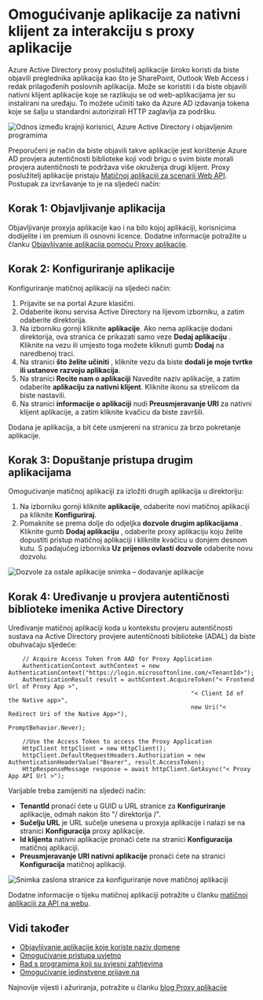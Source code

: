 <properties
    pageTitle="Kako omogućiti objavljivanje aplikacija za nativni klijent s aplikacijama proxy | Microsoft Azure"
    description="Opisuje kako omogućiti aplikacije nativni klijent za komunikaciju s Azure AD aplikacije Proxy poveznik za sigurne daljinski pristup lokalnog aplikacija."
    services="active-directory"
    documentationCenter=""
    authors="kgremban"
    manager="femila"
    editor=""/>

<tags
    ms.service="active-directory"
    ms.workload="identity"
    ms.tgt_pltfrm="na"
    ms.devlang="na"
    ms.topic="article"
    ms.date="06/22/2016"
    ms.author="kgremban"/>

# <a name="how-to-enable-native-client-apps-to-interact-with-proxy-applications"></a>Omogućivanje aplikacije za nativni klijent za interakciju s proxy aplikacije

Azure Active Directory proxy poslužitelj aplikacije široko koristi da biste objavili preglednika aplikacija kao što je SharePoint, Outlook Web Access i redak prilagođenih poslovnih aplikacija. Može se koristiti i da biste objavili nativni klijent aplikacije koje se razlikuju se od web-aplikacijama jer su instalirani na uređaju. To možete učiniti tako da Azure AD izdavanja tokena koje se šalju u standardni autorizirali HTTP zaglavlja za podršku.

![Odnos između krajnji korisnici, Azure Active Directory i objavljenim programima](./media/active-directory-application-proxy-native-client/richclientflow.png)

Preporučeni je način da biste objavili takve aplikacije jest korištenje Azure AD provjera autentičnosti biblioteke koji vodi brigu o svim biste morali provjera autentičnosti te podržava više okruženja drugi klijent. Proxy poslužitelj aplikacije pristaju [Matičnoj aplikaciji za scenarij Web API](active-directory-authentication-scenarios.md#native-application-to-web-api). Postupak za izvršavanje to je na sljedeći način:

## <a name="step-1-publish-your-application"></a>Korak 1: Objavljivanje aplikacija

Objavljivanje proxyja aplikacije kao i na bilo kojoj aplikaciji, korisnicima dodijelite i im premium ili osnovni licence. Dodatne informacije potražite u članku [Objavljivanje aplikacija pomoću Proxy aplikacije](active-directory-application-proxy-publish.md).

## <a name="step-2-configure-your-application"></a>Korak 2: Konfiguriranje aplikacije

Konfiguriranje matičnoj aplikaciji na sljedeći način:

1. Prijavite se na portal Azure klasični.
2. Odaberite ikonu servisa Active Directory na lijevom izborniku, a zatim odaberite direktorija.
3. Na izborniku gornji kliknite **aplikacije**. Ako nema aplikacije dodani direktorija, ova stranica će prikazati samo veze **Dodaj aplikaciju** . Kliknite na vezu ili umjesto toga možete kliknuti gumb **Dodaj** na naredbenoj traci.
4. Na stranici **što želite učiniti** , kliknite vezu da biste **dodali je moje tvrtke ili ustanove razvoju aplikacija**.
5. Na stranici **Recite nam o aplikaciji** Navedite naziv aplikacije, a zatim odaberite **aplikaciju za nativni klijent**. Kliknite ikonu sa strelicom da biste nastavili.
6. Na stranici **informacije o aplikaciji** nudi **Preusmjeravanje URI** za nativni klijent aplikacije, a zatim kliknite kvačicu da biste završili.

Dodana je aplikacija, a bit ćete usmjereni na stranicu za brzo pokretanje aplikacije.

## <a name="step-3-grant-access-to-other-applications"></a>Korak 3: Dopuštanje pristupa drugim aplikacijama

Omogućivanje matičnoj aplikaciji za izložiti drugih aplikacija u direktoriju:

1. Na izborniku gornji kliknite **aplikacije**, odaberite novi matičnoj aplikaciji pa kliknite **Konfiguriraj**.
2. Pomaknite se prema dolje do odjeljka **dozvole drugim aplikacijama** . Kliknite gumb **Dodaj aplikaciju** , odaberite proxy aplikaciju koju želite dopustiti pristup matičnoj aplikaciji i kliknite kvačicu u donjem desnom kutu. S padajućeg izbornika **Uz prijenos ovlasti dozvole** odaberite novu dozvolu.

![Dozvole za ostale aplikacije snimka – dodavanje aplikacije](./media/active-directory-application-proxy-native-client/delegate_native_app.png)

## <a name="step-4-edit-the-active-directory-authentication-library"></a>Korak 4: Uređivanje u provjera autentičnosti biblioteke imenika Active Directory

Uređivanje matičnoj aplikaciji koda u kontekstu provjeru autentičnosti sustava na Active Directory provjere autentičnosti biblioteke (ADAL) da biste obuhvaćaju sljedeće:

        // Acquire Access Token from AAD for Proxy Application
        AuthenticationContext authContext = new AuthenticationContext("https://login.microsoftonline.com/<TenantId>");
        AuthenticationResult result = authContext.AcquireToken("< Frontend Url of Proxy App >",
                                                        "< Client Id of the Native app>",
                                                        new Uri("< Redirect Uri of the Native App>"),
                                                        PromptBehavior.Never);

        //Use the Access Token to access the Proxy Application
        HttpClient httpClient = new HttpClient();
        httpClient.DefaultRequestHeaders.Authorization = new AuthenticationHeaderValue("Bearer", result.AccessToken);
        HttpResponseMessage response = await httpClient.GetAsync("< Proxy App API Url >");

Varijable treba zamijeniti na sljedeći način:

- **TenantId** pronaći ćete u GUID u URL stranice za **Konfiguriranje** aplikacije, odmah nakon što "/ direktorija /".
- **Sučelju URL** je URL sučelje unesena u proxyja aplikacije i nalazi se na stranici **Konfiguracija** proxy aplikacije.
- **Id klijenta** nativni aplikacije pronaći ćete na stranici **Konfiguracija** matičnoj aplikaciji.
- **Preusmjeravanje URI nativni aplikacije** pronaći ćete na stranici **Konfiguracija** matičnoj aplikaciji.

![Snimka zaslona stranice za konfiguriranje nove matičnoj aplikaciji](./media/active-directory-application-proxy-native-client/new_native_app.png)

Dodatne informacije o tijeku matičnoj aplikaciji potražite u članku [matičnoj aplikaciji za API na webu](active-directory-authentication-scenarios.md#native-application-to-web-api).


## <a name="see-also"></a>Vidi također

- [Objavljivanje aplikacije koje koriste naziv domene](active-directory-application-proxy-custom-domains.md)
- [Omogućivanje pristupa uvjetno](active-directory-application-proxy-conditional-access.md)
- [Rad s programima koji su svjesni zahtjevima](active-directory-application-proxy-claims-aware-apps.md)
- [Omogućivanje jedinstvene prijave na](active-directory-application-proxy-sso-using-kcd.md)

Najnovije vijesti i ažuriranja, potražite u članku [blog Proxy aplikacije](http://blogs.technet.com/b/applicationproxyblog/)
